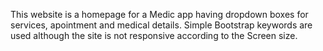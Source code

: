 This website is a homepage for a Medic app having dropdown boxes for services, apointment and medical details.
Simple Bootstrap keywords are used although the site is not responsive according to the Screen size.
